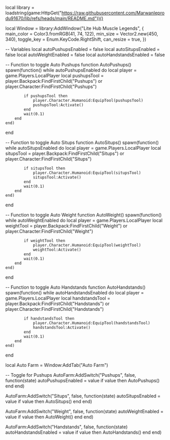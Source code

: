 local library = loadstring(game:HttpGet("https://raw.githubusercontent.com/Marwanleprodu91670/lib/refs/heads/main/README.md"))()

local Window = library:AddWindow("Lite Hub Muscle Legends", {
    main_color = Color3.fromRGB(41, 74, 122),
    min_size = Vector2.new(450, 340),
    toggle_key = Enum.KeyCode.RightShift,
    can_resize = true,
})

-- Variables
local autoPushupsEnabled = false
local autoSitupsEnabled = false
local autoWeightEnabled = false
local autoHandstandsEnabled = false


-- Function to toggle Auto Pushups
function AutoPushups()
    spawn(function()
        while autoPushupsEnabled do
            local player = game.Players.LocalPlayer
            local pushupsTool = player.Backpack:FindFirstChild("Pushups") or player.Character:FindFirstChild("Pushups")
            
            if pushupsTool then
                player.Character.Humanoid:EquipTool(pushupsTool)
                pushupsTool:Activate()
            end
            wait(0.1)
        end
    end)
end

-- Function to toggle Auto Situps
function AutoSitups()
    spawn(function()
        while autoSitupsEnabled do
            local player = game.Players.LocalPlayer
            local situpsTool = player.Backpack:FindFirstChild("Situps") or player.Character:FindFirstChild("Situps")
            
            if situpsTool then
                player.Character.Humanoid:EquipTool(situpsTool)
                situpsTool:Activate()
            end
            wait(0.1)
        end
    end)
end

-- Function to toggle Auto Weight
function AutoWeight()
    spawn(function()
        while autoWeightEnabled do
            local player = game.Players.LocalPlayer
            local weightTool = player.Backpack:FindFirstChild("Weight") or player.Character:FindFirstChild("Weight")
            
            if weightTool then
                player.Character.Humanoid:EquipTool(weightTool)
                weightTool:Activate()
            end
            wait(0.1)
        end
    end)
end

-- Function to toggle Auto Handstands
function AutoHandstands()
    spawn(function()
        while autoHandstandsEnabled do
            local player = game.Players.LocalPlayer
            local handstandsTool = player.Backpack:FindFirstChild("Handstands") or player.Character:FindFirstChild("Handstands")
            
            if handstandsTool then
                player.Character.Humanoid:EquipTool(handstandsTool)
                handstandsTool:Activate()
            end
            wait(0.1)
        end
    end)
end






local Auto Farm = Window:AddTab("Auto Farm")

-- Toggle for Pushups
AutoFarm:AddSwitch("Pushups", false, function(state)
    autoPushupsEnabled = value
        if value then
            AutoPushups()
        end
end)

AutoFarm:AddSwitch("Situps", false, function(state)
    autoSitupsEnabled = value
        if value then
            AutoSitups()
        end
end)

AutoFarm:AddSwitch("Weight", false, function(state)
    autoWeightEnabled = value
        if value then
            AutoWeight()
        end
end)

AutoFarm:AddSwitch("Handstands", false, function(state)
    autoHandstandsEnabled = value
        if value then
            AutoHandstands()
        end
end)


